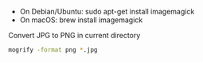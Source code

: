- On Debian/Ubuntu: sudo apt-get install imagemagick
- On macOS: brew install imagemagick

Convert JPG to PNG in current directory
```bash
mogrify -format png *.jpg
```